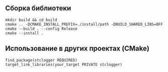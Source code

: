 ## Сборка библиотеки

```
mkdir build && cd build
cmake .. -DCMAKE_INSTALL_PREFIX=./install/path -DBUILD_SHARED_LIBS=OFF
cmake --build . --config Release
cmake --install .
```

## Использование в других проектах (CMake)

```
find_package(stclogger REQUIRED)
target_link_libraries(your_target PRIVATE stclogger)
```